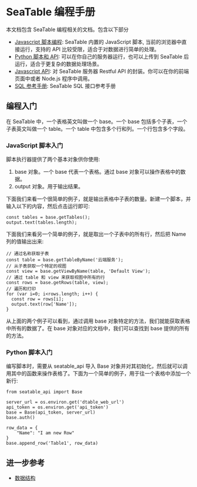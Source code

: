 # SeaTable 编程手册

本文档包含 SeaTable 编程相关的文档。包含以下部分

* [Javascript 脚本编程](javascript/README.md): SeaTable 内置的 JavaScript 脚本, 当前的浏览器中直接运行，支持的 API 比较受限，适合于对数据进行简单的处理。
* [Python 脚本和 API](python/README.md): 可以在你自己的服务器运行，也可以上传到 SeaTable 后运行，适合于更复杂的数据处理场景。
* [Javascript API](javascript-api/README.md): 对 SeaTable 服务器 Restful API 的封装。你可以在你的前端页面中或者 Node.js 程序中调用。
* [SQL 参考手册](sql/sql.md): SeaTable SQL 接口参考手册

## 编程入门

在 SeaTable 中，一个表格英文叫做一个 base。一个 base 包括多个子表，一个子表英文叫做一个 table。一个 table 中包含多个行和列。一个行包含多个字段。

### JavaScript 脚本入门

脚本执行器提供了两个基本对象供你使用:

1. base 对象。一个 base 代表一个表格。通过 base 对象可以操作表格中的数据。
2. output 对象。用于输出结果。

下面我们来看一个很简单的例子，就是输出表格中子表的数量。新建一个脚本，并输入以下的内容，然后点击运行即可:

```
const tables = base.getTables();
output.text(tables.length);
```

下面我们来看另一个简单的例子，就是取出一个子表中的所有行，然后把 Name 列的值输出出来:

```
// 通过名称获取子表
const table = base.getTableByName('云端服务'); 
// 从子表获取一个特定的视图
const view = base.getViewByName(table, 'Default View');
// 通过 table 和 view 来获取视图中所有的行
const rows = base.getRows(table, view);
// 遍历和打印
for (var i=0; i<rows.length; i++) {
  const row = rows[i];
  output.text(row['Name']);
}
```

从上面的两个例子可以看到，通过调用 base 对象特定的方法，我们就能获取表格中所有的数据了。在 base 对象对应的文档中，我们可以查找到 base 提供的所有的方法。

### Python 脚本入门

编写脚本时，需要从 seatable_api 导入 Base 对象并对其初始化，然后就可以调用其中的函数来操作表格了。下面为一个简单的例子，用于往一个表格中添加一个新行:

```
from seatable_api import Base

server_url = os.environ.get('dtable_web_url')
api_token = os.environ.get('api_token')
base = Base(api_token, server_url)
base.auth()

row_data = {
    "Name": "I am new Row"
}
base.append_row('Table1', row_data)
```

## 进一步参考

* [数据结构](data-structure.md)


